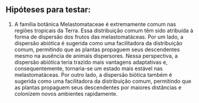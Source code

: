 ## Hipóteses para testar:

1) A família botânica Melastomataceae é extremamente comum nas regiões tropicais da Terra. Essa distribuição comum têm sido atribuída à forma de dispersão dos frutos das melastomatáceas. Por um lado, a dispersão abiótica é sugerida como uma facilitadora da distribuição comum, permitindo que as plantas propaguem seus descendentes mesmo na ausência de animais dispersores. Nessa perspectiva, a dispersão abiótica teria trazido mais vantagens adaptativas e, consequentemente, tornaria-se um estado mais estável nas melastomatáceas. Por outro lado, a dispersão biótica também é sugerida como uma facilitadora da distribuição comum, permitindo que as plantas propaguem seus descendentes por maiores distâncias e colonizem novos ambientes rapidamente. 
